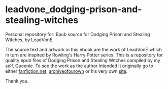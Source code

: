 # leadvone_dodging-prison-and-stealing-witches
Personal repository for: Epub source for Dodging Prison and Stealing Witches, by LeadVonE



The source text and artwork in this ebook are the work of LeadVonE which in turn are inspired by Rowling's Harry Potter series. This is a repository for quality epub files of Dodging Prison and Stealing Witches compiled by my self, Queenie. To see the work as the author intended it originally go to either [fanfiction.net](https://www.fanfiction.net/s/11574569/1/Dodging-Prison-and-Stealing-Witches-Revenge-is-Best-Served-Raw), [archiveofourown](https://archiveofourown.org/works/5058703) or his very own [site](https://dpasw.com/).

Thank you.
